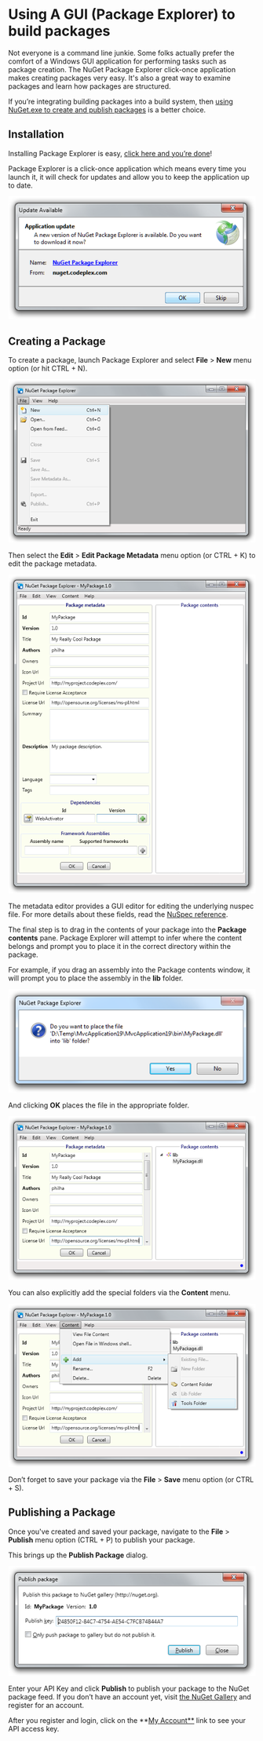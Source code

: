 ﻿# Using A GUI (Package Explorer) to build packages

Not everyone is a command line junkie. Some folks actually prefer the comfort of a 
Windows GUI application for performing tasks such as package creation. The NuGet Package 
Explorer click-once application makes creating packages very easy. It's also a great way 
to examine packages and learn how packages are structured.

If you&#8217;re integrating building packages into a build system, then [using NuGet.exe to create 
and publish packages](~/docs/creating-packages/Creating-and-Publishing-a-Package) is a better choice.

## Installation
Installing Package Explorer is easy, [click here and you&#8217;re done](http://nuget.codeplex.com/releases/59864/clickOnce/NuGetPackageExplorer.application)!

Package Explorer is a click-once application which means every time you launch it, it will 
check for updates and allow you to keep the application up to date.

![Package Explorer Update Available](images/package-explorer-update-available.png)

## Creating a Package
To create a package, launch Package Explorer and select **File** > **New** menu option 
(or hit CTRL + N).

![Creating a new package](images/package-explorer-file-new.png)

Then select the **Edit** > **Edit Package Metadata** menu option (or CTRL + K) to edit the package metadata.

![Editing Metadata with the Package Explorer](images/package-explorer-metadata.png)

The metadata editor provides a GUI editor for editing the underlying nuspec file. For more 
details about these fields, read the [NuSpec reference](~/docs/reference/nuspec-reference).

The final step is to drag in the contents of your package into the **Package contents** pane. 
Package Explorer will attempt to infer where the content belongs and prompt you to place it in 
the correct directory within the package.

For example, if you drag an assembly into the Package contents window, it will prompt you to place 
the assembly in the **lib** folder.

![Package Explorer Infers content location](images/package-explorer-content-inference.png)

And clicking **OK** places the file in the appropriate folder.

![Package Explorer Lib Folder](images/package-explorer-lib-folder.png)

You can also explicitly add the special folders via the **Content** menu.

![Package Explorer Content](images/package-explorer-content.png)

Don&#8217;t forget to save your package via the **File** > **Save** menu option (or CTRL + S).

## Publishing a Package

Once you've created and saved your package, navigate to the **File** > **Publish** menu option 
(CTRL + P) to publish your package.

This brings up the **Publish Package** dialog.

![Publish Package Dialog](images/package-explorer-publish.png)

Enter your API Key and click **Publish** to publish your package to the NuGet package feed. 
If you don&#8217;t have an account yet, visit [the NuGet Gallery](http://nuget.org/) and register 
for an account.

After you register and login, click on the **[My Account**](http://nuget.org/Contribute/MyAccount) 
link to see your API access key.